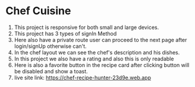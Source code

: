 
# Chef Cuisine
1. This project is responsive for both small and large devices.
 2. This project has 3 types of signIn Method
 3. Here also have a private route user can proceed to the next page after login/signUp otherwise can't.  
 4.  In the chef layout we can see the chef's description and his dishes.
 5. In this project we also have a rating and also this is only readable
 6. Here is also a favorite button in the recipe card after clicking button will be disabled and show a toast.
 7. live site link: https://chef-recipe-hunter-23d9e.web.app

